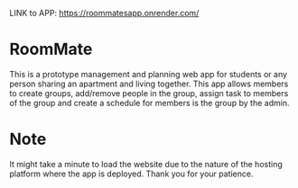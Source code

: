 LINK to APP:
https://roommatesapp.onrender.com/

# RoomMate
This is a prototype management and planning web app for students or any person sharing an apartment and living together. This app allows members to create groups, add/remove people in the group, assign task to members of the group and create a schedule for members is the group by the admin.  

# Note
It might take a minute to load the website due to the nature of the hosting platform where the app is deployed.
Thank you for your patience.

